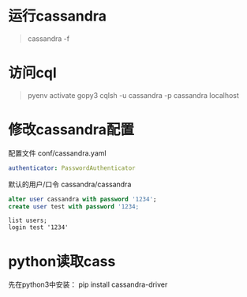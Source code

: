 运行cassandra
============
> cassandra -f

访问cql
=======
> pyenv activate gopy3
> cqlsh -u cassandra -p cassandra localhost

修改cassandra配置
================
配置文件 conf/cassandra.yaml

```yaml
authenticator: PasswordAuthenticator
```

默认的用户/口令 cassandra/cassandra

```sql
alter user cassandra with password '1234';
create user test with password '1234;
```

```cql
list users;
login test '1234'
```

python读取cass
=============
先在python3中安装：
pip install cassandra-driver